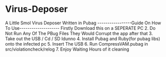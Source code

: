 # Virus-Deposer
A Little Smol Virus Deposer Written in Pubag
-----------------Guide On How To Use--------------------
Firstly Download this on a SEPERATE PC
2. Do Not Run Any Of The PBug Files They Would Corrupt the app after that
3. Take out the USB / Cd / SD Idunno
4. Install Pubag and Ruby(for pubag libs) onto the infected pc
5. Insert The USB
6. Run CompressVAM.pubag in src/violationcheck/relog
7. Enjoy Waiting Hours of it cleaning

